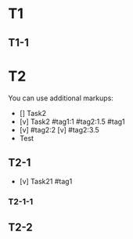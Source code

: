 
# T1
## T1-1
<!--
Comments are excluded from processing
-->
# T2
You can use additional markups:
* [] Task2
* [v] Task2 #tag1:1 #tag2:1.5 #tag1
* [v] #tag2:2 [v] #tag2:3.5
* Test

## T2-1
* [v] Task21 #tag1

### T2-1-1

## T2-2
